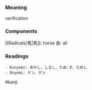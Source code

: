 ### Meaning

verification

### Components

[[Radicals/馬|馬]]: horse 僉: all

### Readings

```
- Kunyomi: あかし、しるし、ため.す、ためし
- Onyomi: ケン、ゲン
```

#kanji